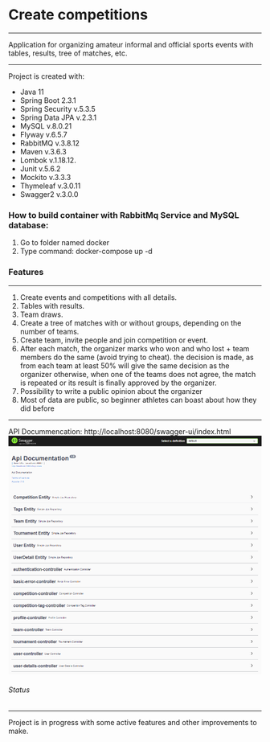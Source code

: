 # Create competitions

_ _ _

Application for organizing amateur informal and official sports events with tables, results, tree of matches, etc.

- - -

Project is created with:

* Java 11
* Spring Boot 2.3.1
* Spring Security v.5.3.5
* Spring Data JPA v.2.3.1
* MySQL v.8.0.21
* Flyway v.6.5.7
* RabbitMQ v.3.8.12
* Maven v.3.6.3
* Lombok v.1.18.12.
* Junit v.5.6.2
* Mockito v.3.3.3
* Thymeleaf v.3.0.11
* Swagger2 v.3.0.0


### How to build container with RabbitMq Service and MySQL database:
1. Go to folder named docker
2. Type command: docker-compose up -d


### Features

_ _ _

1. Create events and competitions with all details.
2. Tables with results.
3. Team draws.
4. Create a tree of matches with or without groups, depending on the number of teams.
5. Create team, invite people and join competition or event.
6. After each match, the organizer marks who won and who lost + team members do the same (avoid trying to cheat). the decision is made, as from each team at least 50% will give the same decision as the organizer otherwise, when one of the teams does not agree, the match is repeated or its result is finally approved by the organizer.
7. Possibility to write a public opinion about the organizer
8. Most of data are public, so beginner athletes can boast about how they did before


_ _ _
API Docummencation: 
http://localhost:8080/swagger-ui/index.html
![](swagger.PNG)


###### Status

_ _ _

Project is in progress with some active features and other improvements to make.
